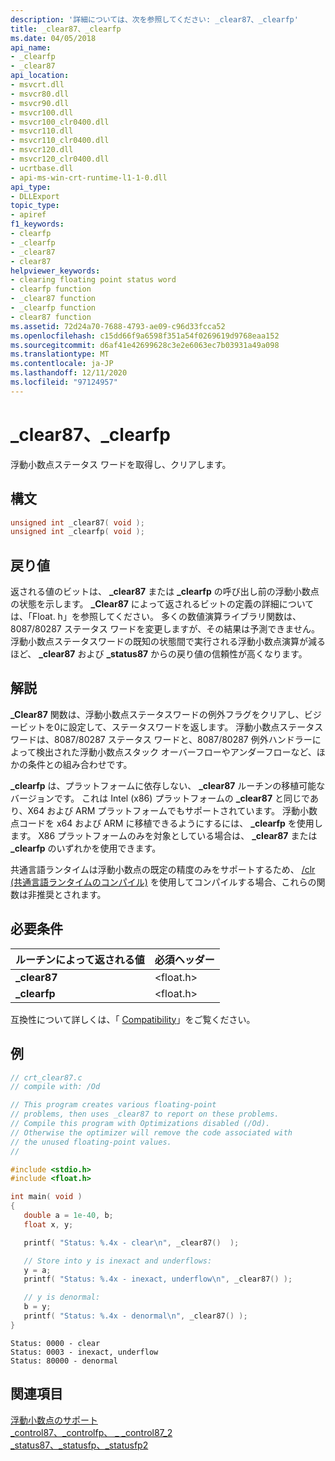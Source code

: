 ```yaml
---
description: '詳細については、次を参照してください: _clear87、_clearfp'
title: _clear87、_clearfp
ms.date: 04/05/2018
api_name:
- _clearfp
- _clear87
api_location:
- msvcrt.dll
- msvcr80.dll
- msvcr90.dll
- msvcr100.dll
- msvcr100_clr0400.dll
- msvcr110.dll
- msvcr110_clr0400.dll
- msvcr120.dll
- msvcr120_clr0400.dll
- ucrtbase.dll
- api-ms-win-crt-runtime-l1-1-0.dll
api_type:
- DLLExport
topic_type:
- apiref
f1_keywords:
- clearfp
- _clearfp
- _clear87
- clear87
helpviewer_keywords:
- clearing floating point status word
- clearfp function
- _clear87 function
- _clearfp function
- clear87 function
ms.assetid: 72d24a70-7688-4793-ae09-c96d33fcca52
ms.openlocfilehash: c15dd66f9a6598f351a54f0269619d9768eaa152
ms.sourcegitcommit: d6af41e42699628c3e2e6063ec7b03931a49a098
ms.translationtype: MT
ms.contentlocale: ja-JP
ms.lasthandoff: 12/11/2020
ms.locfileid: "97124957"
---
```

# <a name="_clear87-_clearfp"></a>_clear87、_clearfp

浮動小数点ステータス ワードを取得し、クリアします。

## <a name="syntax"></a>構文

```C
unsigned int _clear87( void );
unsigned int _clearfp( void );
```

## <a name="return-value"></a>戻り値

返される値のビットは、 **_clear87** または **_clearfp** の呼び出し前の浮動小数点の状態を示します。 **_Clear87** によって返されるビットの定義の詳細については、「Float. h」を参照してください。 多くの数値演算ライブラリ関数は、8087/80287 ステータス ワードを変更しますが、その結果は予測できません。 浮動小数点ステータスワードの既知の状態間で実行される浮動小数点演算が減るほど、 **_clear87** および **_status87** からの戻り値の信頼性が高くなります。

## <a name="remarks"></a>解説

**_Clear87** 関数は、浮動小数点ステータスワードの例外フラグをクリアし、ビジービットを0に設定して、ステータスワードを返します。 浮動小数点ステータス ワードは、8087/80287 ステータス ワードと、8087/80287 例外ハンドラーによって検出された浮動小数点スタック オーバーフローやアンダーフローなど、ほかの条件との組み合わせです。

**_clearfp** は、プラットフォームに依存しない、 **_clear87** ルーチンの移植可能なバージョンです。 これは Intel (x86) プラットフォームの **_clear87** と同じであり、X64 および ARM プラットフォームでもサポートされています。 浮動小数点コードを x64 および ARM に移植できるようにするには、 **_clearfp** を使用します。 X86 プラットフォームのみを対象としている場合は、 **_clear87** または **_clearfp** のいずれかを使用できます。

共通言語ランタイムは浮動小数点の既定の精度のみをサポートするため、 [/clr (共通言語ランタイムのコンパイル)](../../build/reference/clr-common-language-runtime-compilation.md) を使用してコンパイルする場合、これらの関数は非推奨とされます。

## <a name="requirements"></a>必要条件

|ルーチンによって返される値|必須ヘッダー|
|-------------|---------------------|
|**_clear87**|\<float.h>|
|**_clearfp**|\<float.h>|

互換性について詳しくは、「 [Compatibility](../../c-runtime-library/compatibility.md)」をご覧ください。

## <a name="example"></a>例

```C
// crt_clear87.c
// compile with: /Od

// This program creates various floating-point
// problems, then uses _clear87 to report on these problems.
// Compile this program with Optimizations disabled (/Od).
// Otherwise the optimizer will remove the code associated with
// the unused floating-point values.
//

#include <stdio.h>
#include <float.h>

int main( void )
{
   double a = 1e-40, b;
   float x, y;

   printf( "Status: %.4x - clear\n", _clear87()  );

   // Store into y is inexact and underflows:
   y = a;
   printf( "Status: %.4x - inexact, underflow\n", _clear87() );

   // y is denormal:
   b = y;
   printf( "Status: %.4x - denormal\n", _clear87() );
}
```

```Output
Status: 0000 - clear
Status: 0003 - inexact, underflow
Status: 80000 - denormal
```

## <a name="see-also"></a>関連項目

[浮動小数点のサポート](../../c-runtime-library/floating-point-support.md)<br/>
[_control87、_controlfp、 \_ _control87_2](control87-controlfp-control87-2.md)<br/>
[_status87、_statusfp、_statusfp2](status87-statusfp-statusfp2.md)<br/>
